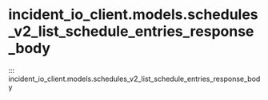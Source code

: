 # incident_io_client.models.schedules_v2_list_schedule_entries_response_body

::: incident_io_client.models.schedules_v2_list_schedule_entries_response_body

